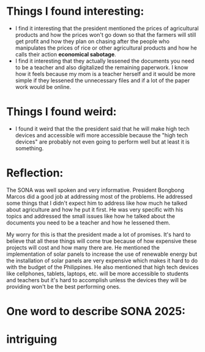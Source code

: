 # Things I found interesting:

- I find it interesting that the president mentioned the prices of agricultural products and how the prices won't go down so that the farmers will still get profit and how they plan on chasing after the people who manipulates the prices of rice or other agricultural products and how he calls their action **economical sabotage**.  
- I find it interesting that they actually lessened the documents you need to be a teacher and also digitalized the remaining paperwork. I know how it feels because my mom is a teacher herself and it would be more simple if they lessened the  unnecessary files and if a lot of the paper work would be online.
    
# Things I found weird:
- I found it weird that the the president said that he will make high tech devices and accessible wifi more accessible because the "high tech devices" are probably not even going to perform well but at least it is something.

# Reflection: 
The SONA was well spoken and very informative. President Bongbong Marcos did a good job at addressing most of the problems. He addressed some things that I didn't expect him to address like how much he talked about agriculture and how he put it first. He was very specific with his topics and addressed the small issues like how he talked about the documents you need to be a teacher and how he lessened them.

My worry for this is that the president made a lot of promises. It's hard to believe that all these things will come true because of how expensive these projects will cost and how many there are. He mentioned the implementation of solar panels to increase the use of renewable energy but the installation of solar panels are very expensive which makes it hard to do with the budget of the Philippines. He also mentioned that high tech devices like cellphones, tablets, laptops, etc. will be more accessible to students and teachers but it's hard to accomplish unless the devices they will be providing won't be the best performing ones. 

# One word to describe SONA 2025:

# **intriguing**








